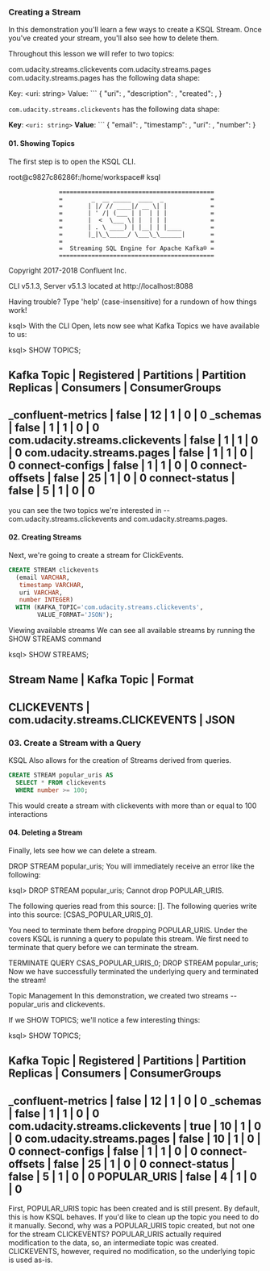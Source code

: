 
### Creating a Stream
In this demonstration you'll learn a few ways to create a KSQL Stream. Once you've created your stream, you'll also see how to delete them.

Throughout this lesson we will refer to two topics:

com.udacity.streams.clickevents
com.udacity.streams.pages
com.udacity.streams.pages has the following data shape:

Key: <uri: string> Value: ``` { "uri": , "description": , "created": , }


`com.udacity.streams.clickevents` has the following data shape:

**Key**: `<uri: string>`
**Value**: ```
{
  "email": <string>,
  "timestamp": <string>,
  "uri": <string>,
  "number": <int>
}

#### 01. Showing Topics
The first step is to open the KSQL CLI.


root@c9827c86286f:/home/workspace# ksql

                  ===========================================
                  =        _  __ _____  ____  _             =
                  =       | |/ // ____|/ __ \| |            =
                  =       | ' /| (___ | |  | | |            =
                  =       |  <  \___ \| |  | | |            =
                  =       | . \ ____) | |__| | |____        =
                  =       |_|\_\_____/ \___\_\______|       =
                  =                                         =
                  =  Streaming SQL Engine for Apache Kafka® =
                  ===========================================

Copyright 2017-2018 Confluent Inc.

CLI v5.1.3, Server v5.1.3 located at http://localhost:8088

Having trouble? Type 'help' (case-insensitive) for a rundown of how things work!

ksql>
With the CLI Open, lets now see what Kafka Topics we have available to us:


ksql> SHOW TOPICS;

 Kafka Topic                     | Registered | Partitions | Partition Replicas | Consumers | ConsumerGroups
-------------------------------------------------------------------------------------------------------------
 _confluent-metrics              | false      | 12         | 1                  | 0         | 0
 _schemas                        | false      | 1          | 1                  | 0         | 0
 com.udacity.streams.clickevents | false      | 1          | 1                  | 0         | 0
 com.udacity.streams.pages       | false      | 1          | 1                  | 0         | 0
 connect-configs                 | false      | 1          | 1                  | 0         | 0
 connect-offsets                 | false      | 25         | 1                  | 0         | 0
 connect-status                  | false      | 5          | 1                  | 0         | 0
-------------------------------------------------------------------------------------------------------------
you can see the two topics we're interested in -- com.udacity.streams.clickevents and com.udacity.streams.pages.

####  02. Creating Streams
Next, we're going to create a stream for ClickEvents.

```sql
CREATE STREAM clickevents
  (email VARCHAR,
   timestamp VARCHAR,
   uri VARCHAR,
   number INTEGER)
  WITH (KAFKA_TOPIC='com.udacity.streams.clickevents',
        VALUE_FORMAT='JSON');
```
Viewing available streams
We can see all available streams by running the SHOW STREAMS command


ksql> SHOW STREAMS;

 Stream Name | Kafka Topic                     | Format
-------------------------------------------------------
 CLICKEVENTS | com.udacity.streams.CLICKEVENTS | JSON
-------------------------------------------------------

### 03. Create a Stream with a Query
KSQL Also allows for the creation of Streams derived from queries.

```sql
CREATE STREAM popular_uris AS
  SELECT * FROM clickevents
  WHERE number >= 100;
```
This would create a stream with clickevents with more than or equal to 100 interactions

#### 04. Deleting a Stream
Finally, lets see how we can delete a stream.


DROP STREAM popular_uris;
You will immediately receive an error like the following:


ksql> DROP STREAM popular_uris;
Cannot drop POPULAR_URIS.

The following queries read from this source: [].
The following queries write into this source: [CSAS_POPULAR_URIS_0].

You need to terminate them before dropping POPULAR_URIS.
Under the covers KSQL is running a query to populate this stream. We first need to terminate that query before we can terminate the stream.


TERMINATE QUERY CSAS_POPULAR_URIS_0;
DROP STREAM popular_uris;
Now we have successfully terminated the underlying query and terminated the stream!

Topic Management
In this demonstration, we created two streams -- popular_uris and clickevents.

If we SHOW TOPICS; we'll notice a few interesting things:


ksql> SHOW TOPICS;

 Kafka Topic                     | Registered | Partitions | Partition Replicas | Consumers | ConsumerGroups
-------------------------------------------------------------------------------------------------------------
 _confluent-metrics              | false      | 12         | 1                  | 0         | 0
 _schemas                        | false      | 1          | 1                  | 0         | 0
 com.udacity.streams.clickevents | true       | 10         | 1                  | 0         | 0
 com.udacity.streams.pages       | false      | 10         | 1                  | 0         | 0
 connect-configs                 | false      | 1          | 1                  | 0         | 0
 connect-offsets                 | false      | 25         | 1                  | 0         | 0
 connect-status                  | false      | 5          | 1                  | 0         | 0
 POPULAR_URIS                    | false      | 4          | 1                  | 0         | 0
-------------------------------------------------------------------------------------------------------------
First, POPULAR_URIS topic has been created and is still present. By default, this is how KSQL behaves. If you'd like to clean up the topic you need to do it manually. Second, why was a POPULAR_URIS topic created, but not one for the stream CLICKEVENTS? POPULAR_URIS actually required modification to the data, so, an intermediate topic was created. CLICKEVENTS, however, required no modification, so the underlying topic is used as-is.